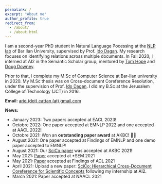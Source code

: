 ```yaml
---
permalink: /
excerpt: "About me"
author_profile: true
redirect_from: 
  - /about/
  - /about.html
---
```


I am a second-year PhD student in Natural Language Pocessing at the [NLP lab](https://biu-nlp.github.io/) of Bar Ilan University, supervised by Prof. [Ido Dagan](https://u.cs.biu.ac.il/~dagan/). 
My research focuses on identifying relations across multiple documents.
In Fall 2020, I interned at AI2 in the Semantic Scholar group, mentored by [Tom Hope](https://tomhoper.github.io/) and [Doug Downey](https://users.cs.northwestern.edu/~ddowney/). 

Prior to that, I complete my M.Sc of Computer Science at Bar-Ilan university in 2020. My M.Sc thesis was on Cross-document Coreference Resolution, under the supervision of Prof. [Ido Dagan](https://u.cs.biu.ac.il/~dagan/). I did my B.Sc at the Jerusalem College of Technology (JCT) in 2016.

**Email:** [arie (dot) cattan (at) gmail.com](mailto:arie.cattan@gmail.com)




**News:** 
- January 2023: Two papers accepted at EACL 2023!
- Octobre 2022: One paper accepted at EMNLP 2022 and one accepted at AACL 2022!
- Octobre 2021: Won an **outstanding paper award** at AKBC! 🎉🎉  
- August 2021: One paper accepted at Findings of EMNLP and one demo paper accepted to EMNLP! 
- August 2021: Our [SciCo paper](https://openreview.net/forum?id=OFLbgUP04nC) was accepted at AKBC 2021!
- May 2021: [Paper](https://aclanthology.org/2021.starsem-1.13.pdf) accepted at *SEM 2021
- May 2021: [Paper](https://aclanthology.org/2021.findings-acl.453.pdf) accepted at Findings of ACL 2021
- April 2021: Upload a new paper: [SciCo: Hierarchical Cross-Document Coreference for Scientific Concepts](https://arxiv.org/abs/2104.08809) following my internship at AI2. 
- March 2021: Paper accepted at NAACL 2021